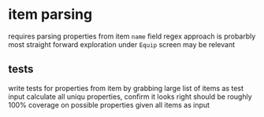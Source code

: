 # item parsing

requires parsing properties from item `name` field
regex approach is probarbly most straight forward
exploration under `Equip` screen may be relevant

## tests

write tests for properties from item by grabbing large list of items as test input
calculate all uniqu properties, confirm it looks right
should be roughly 100% coverage on possible properties given all items as input
